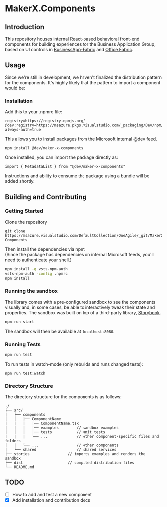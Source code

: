 # MakerX.Components
## Introduction
This repository houses internal React-based behavioral front-end components for building experiences for the Business Application Group, based on UI controls in [BusinessApp-Fabric](https://msazure.visualstudio.com/One/PowerApps-Portal/_git/BusinessApp-Fabric) and [Office Fabric](https://github.com/officedev).

## Usage
Since we're still in development, we haven't finalized the distribution pattern for the components. It's highly likely that the pattern to import a component would be:
### Installation
Add this to your .npmrc file:
```
registry=https://registry.npmjs.org/
@dev:registry=https://msazure.pkgs.visualstudio.com/_packaging/Dev/npm/registry/
always-auth=true
```
This allows you to install packages from the Microsoft internal @dev feed.
```
npm install @dev/maker-x-components
```

Once installed, you can import the package directly as:
```
import { MetadataList } from "@dev/maker-x-components"
```

Instructions and ability to consume the package using a bundle will be added shortly.

## Building and Contributing
### Getting Started
Clone the repository
```
git clone https://msazure.visualstudio.com/DefaultCollection/OneAgile/_git/MakerX-Components
```
Then install the dependencies via npm:  
(Since the package has dependencies on internal Microsoft feeds, you'll need to authenticate your shell.)
```bash
npm install -g vsts-npm-auth
vsts-npm-auth -config .npmrc
npm install
```

### Running the sandbox
The library comes with a pre-configured sandbox to see the components visually and, in some cases, be able to interactively tweak their state and properties.
The sandbox was built on top of a third-party library, [Storybook](https://github.com/storybooks/storybook).
```bash
npm run start
```
The sandbox will then be available at `localhost:8080`.

### Running Tests
```bash
npm run test
```
To run tests in watch-mode (only rebuilds and runs changed tests):
```
npm run test:watch
```

### Directory Structure

The directory structure for the components is as follows:
```
./
├── src/
|   ├── components
│   |   ├── ComponentName
|   |   |   |── ComponentName.tsx
|   |   |   |── examples        // sandbox examples 
|   |   |   |── tests           // unit tests
|   |   |   └── ...             // other component-specific files and folders
│   |   └── ...                 // other components
|   └── shared                  // shared services
├── stories                 // imports examples and renders the sandbox
├── dist                    // compiled distribution files
└── README.md
```

## TODO
- [ ] How to add and test a new component
- [x] Add installation and contribution docs